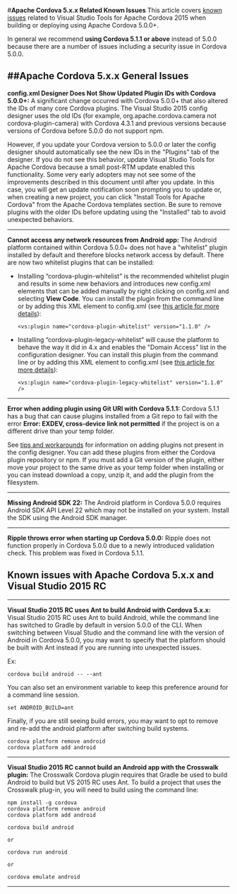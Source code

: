 <properties pageTitle="Apache Cordova 5.x.x Related Known Issues"
  description="This is an article on bower tutorial"
  services=""
  documentationCenter=""
  authors="kirupa" />
  <tags
     ms.service="na"
     ms.devlang="javascript"
     ms.topic="article"
     ms.tgt_pltfrm="mobile-multiple"
     ms.workload="na"
     ms.date="09/10/2015"
     ms.author="kirupac"/>

#**Apache Cordova 5.x.x Related Known Issues**
This article covers [known issues](../cordova-docs-readme.md#knownissues) related to Visual Studio Tools for Apache Cordova 2015 when building or deploying using Apache Cordova 5.0.0+.

In general we recommend **using Cordova 5.1.1 or above** instead of 5.0.0 because there are a number of issues including a security issue in Cordova 5.0.0.

##Apache Cordova 5.x.x General Issues
----------
**config.xml Designer Does Not Show Updated Plugin IDs with Cordova 5.0.0+:** A significant change occurred with Cordova 5.0.0+ that also altered the IDs of many core Cordova plugins. The Visual Studio 2015 config designer uses the old IDs (for example, org.apache.cordova.camera not cordova-plugin-camera) with Cordova 4.3.1 and previous versions because versions of Cordova before 5.0.0 do not support npm.

However, if you update your Cordova version to 5.0.0 or later the config designer should automatically see the new IDs in the "Plugins" tab of the designer. If you do not see this behavior, update Visual Studio Tools for Apache Cordova because a small post-RTM update enabled this functionality. Some very early adopters may not see some of the improvements described in this document until after you update. In this case, you will get an update notification soon prompting you to update or, when creating a new project, you can click "Install Tools for Apache Cordova" from the Apache Cordova templates section. Be sure to remove plugins with the older IDs before updating using the "Installed" tab to avoid unexpected behaviors.

----------
**Cannot access any network resources from Android app:** The Android platform contained within Cordova 5.0.0+ does not have a "whitelist" plugin installed by default and therefore blocks network access by default. There are now two whitelist plugins that can be installed:

* Installing “cordova-plugin-whitelist” is the recommended whitelist plugin and results in some new behaviors and introduces new config.xml elements that can be added manually by right clicking on config.xml and selecting **View Code**. You can install the plugin from the command line or by adding this XML element to config.xml (see [this article for more details](../tips-and-workarounds/general/tips-and-workarounds-general-readme.md#plugin-xml)):

    ~~~~~~~~~~~~~~~~~
    <vs:plugin name="cordova-plugin-whitelist" version="1.1.0" />
    ~~~~~~~~~~~~~~~~~

* Installing “cordova-plugin-legacy-whitelist” will cause the platform to behave the way it did in 4.x and enables the "Domain Access" list in the configuration designer. You can install this plugin from the command
line or by adding this XML element to config.xml (see [this article for more details](../tips-and-workarounds/general/tips-and-workarounds-general-readme.md#plugin-xml)):

    ~~~~~~~~~~~~~~~~~
    <vs:plugin name="cordova-plugin-legacy-whitelist" version="1.1.0" />
    ~~~~~~~~~~~~~~~~~    

----------
**Error when adding plugin using Git URI with Cordova 5.1.1:** Cordova 5.1.1 has a bug that can cause plugins installed from a Git repo to fail with the error **Error: EXDEV, cross-device link not permitted** if the project is on a different drive than your temp folder.

See [tips and workarounds](../tips-and-workarounds/general/tips-and-workarounds-general-readme.md#plugin-xml) for information on adding plugins not present in the config designer. You can add these plugins from either the Cordova plugin repository or npm. If you must add a Git version of the plugin, either move your project to the same drive as your temp folder when installing or you can instead download a copy, unzip it, and add the plugin from the filesystem.

----------
**Missing Android SDK 22:** The Android platform in Cordova 5.0.0 requires Android SDK API Level 22 which may not be installed on your system. Install the SDK using the Android SDK manager.

----------
**Ripple throws error when starting up Cordova 5.0.0:** Ripple does not function properly in Cordova 5.0.0 due to a newly introduced validation check. This problem was fixed in Cordova 5.1.1.

## Known issues with Apache Cordova 5.x.x and Visual Studio 2015 RC
----------
**Visual Studio 2015 RC uses Ant to build Android with Cordova 5.x.x:** Visual Studio 2015 RC uses Ant to build Android, while the command line has switched to Gradle by default in version 5.0.0 of the CLI. When switching between Visual Studio and the command line with the version of Android in Cordova 5.0.0, you may want to specify that the platform should be built with Ant instead if you are running into unexpected issues.

Ex:

    cordova build android -- --ant

You can also set an environment variable to keep this preference around for a command line session.

    set ANDROID_BUILD=ant

Finally, if you are still seeing build errors, you may want to opt to remove and re-add the android platform after switching build systems.

    cordova platform remove android
    cordova platform add android

----------

**Visual Studio 2015 RC cannot build an Android app with the Crosswalk plugin:** The Crosswalk Cordova plugin requires that Gradle be used to build Android to build but VS 2015 RC uses Ant. To build a project that uses the Crosswalk plug-in, you will need to build using the command line:

    npm install -g cordova
    cordova platform remove android
    cordova platform add android

    cordova build android

    or

    cordova run android

    or

    cordova emulate android

----------
